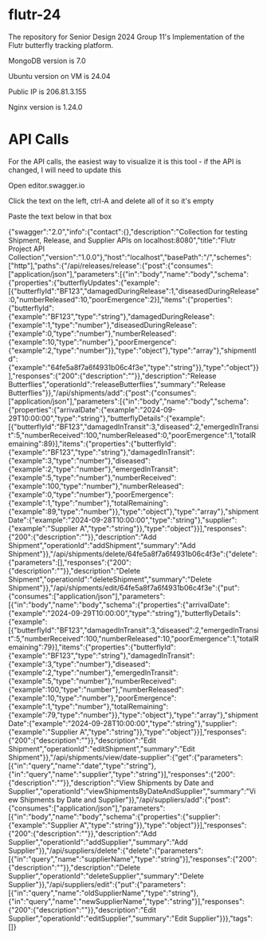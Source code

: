 # flutr-24
The repository for Senior Design 2024 Group 11's Implementation of the Flutr butterfly tracking platform.


MongoDB version is 7.0

Ubuntu version on VM is 24.04

Public IP is 206.81.3.155

Nginx version is 1.24.0


# API Calls
For the API calls, the easiest way to visualize it is this tool - if the API is changed, I will need to update this

Open editor.swagger.io

Click the text on the left, ctrl-A and delete all of it so it's empty

Paste the text below in that box

{"swagger":"2.0","info":{"contact":{},"description":"Collection for testing Shipment, Release, and Supplier APIs on localhost:8080","title":"Flutr Project API Collection","version":"1.0.0"},"host":"localhost","basePath":"/","schemes":["http"],"paths":{"/api/releases/release":{"post":{"consumes":["application/json"],"parameters":[{"in":"body","name":"body","schema":{"properties":{"butterflyUpdates":{"example":[{"butterflyId":"BF123","damagedDuringRelease":1,"diseasedDuringRelease":0,"numberReleased":10,"poorEmergence":2}],"items":{"properties":{"butterflyId":{"example":"BF123","type":"string"},"damagedDuringRelease":{"example":1,"type":"number"},"diseasedDuringRelease":{"example":0,"type":"number"},"numberReleased":{"example":10,"type":"number"},"poorEmergence":{"example":2,"type":"number"}},"type":"object"},"type":"array"},"shipmentId":{"example":"64fe5a8f7a6f4931b06c4f3e","type":"string"}},"type":"object"}}],"responses":{"200":{"description":""}},"description":"Release Butterflies","operationId":"releaseButterflies","summary":"Release Butterflies"}},"/api/shipments/add":{"post":{"consumes":["application/json"],"parameters":[{"in":"body","name":"body","schema":{"properties":{"arrivalDate":{"example":"2024-09-29T10:00:00","type":"string"},"butterflyDetails":{"example":[{"butterflyId":"BF123","damagedInTransit":3,"diseased":2,"emergedInTransit":5,"numberReceived":100,"numberReleased":0,"poorEmergence":1,"totalRemaining":89}],"items":{"properties":{"butterflyId":{"example":"BF123","type":"string"},"damagedInTransit":{"example":3,"type":"number"},"diseased":{"example":2,"type":"number"},"emergedInTransit":{"example":5,"type":"number"},"numberReceived":{"example":100,"type":"number"},"numberReleased":{"example":0,"type":"number"},"poorEmergence":{"example":1,"type":"number"},"totalRemaining":{"example":89,"type":"number"}},"type":"object"},"type":"array"},"shipmentDate":{"example":"2024-09-28T10:00:00","type":"string"},"supplier":{"example":"Supplier A","type":"string"}},"type":"object"}}],"responses":{"200":{"description":""}},"description":"Add Shipment","operationId":"addShipment","summary":"Add Shipment"}},"/api/shipments/delete/64fe5a8f7a6f4931b06c4f3e":{"delete":{"parameters":[],"responses":{"200":{"description":""}},"description":"Delete Shipment","operationId":"deleteShipment","summary":"Delete Shipment"}},"/api/shipments/edit/64fe5a8f7a6f4931b06c4f3e":{"put":{"consumes":["application/json"],"parameters":[{"in":"body","name":"body","schema":{"properties":{"arrivalDate":{"example":"2024-09-29T10:00:00","type":"string"},"butterflyDetails":{"example":[{"butterflyId":"BF123","damagedInTransit":3,"diseased":2,"emergedInTransit":5,"numberReceived":100,"numberReleased":10,"poorEmergence":1,"totalRemaining":79}],"items":{"properties":{"butterflyId":{"example":"BF123","type":"string"},"damagedInTransit":{"example":3,"type":"number"},"diseased":{"example":2,"type":"number"},"emergedInTransit":{"example":5,"type":"number"},"numberReceived":{"example":100,"type":"number"},"numberReleased":{"example":10,"type":"number"},"poorEmergence":{"example":1,"type":"number"},"totalRemaining":{"example":79,"type":"number"}},"type":"object"},"type":"array"},"shipmentDate":{"example":"2024-09-28T10:00:00","type":"string"},"supplier":{"example":"Supplier A","type":"string"}},"type":"object"}}],"responses":{"200":{"description":""}},"description":"Edit Shipment","operationId":"editShipment","summary":"Edit Shipment"}},"/api/shipments/view/date-supplier":{"get":{"parameters":[{"in":"query","name":"date","type":"string"},{"in":"query","name":"supplier","type":"string"}],"responses":{"200":{"description":""}},"description":"View Shipments by Date and Supplier","operationId":"viewShipmentsByDateAndSupplier","summary":"View Shipments by Date and Supplier"}},"/api/suppliers/add":{"post":{"consumes":["application/json"],"parameters":[{"in":"body","name":"body","schema":{"properties":{"supplier":{"example":"Supplier A","type":"string"}},"type":"object"}}],"responses":{"200":{"description":""}},"description":"Add Supplier","operationId":"addSupplier","summary":"Add Supplier"}},"/api/suppliers/delete":{"delete":{"parameters":[{"in":"query","name":"supplierName","type":"string"}],"responses":{"200":{"description":""}},"description":"Delete Supplier","operationId":"deleteSupplier","summary":"Delete Supplier"}},"/api/suppliers/edit":{"put":{"parameters":[{"in":"query","name":"oldSupplierName","type":"string"},{"in":"query","name":"newSupplierName","type":"string"}],"responses":{"200":{"description":""}},"description":"Edit Supplier","operationId":"editSupplier","summary":"Edit Supplier"}}},"tags":[]}
